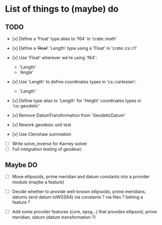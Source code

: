 # List of things to (maybe) do

## TODO

- [v] Define a 'Float' type alias to 'f64' in 'crate::math'
- [v] Define a ~~'Real'~~ 'Length' type using a 'Float' in 'crate::cs::r1'
- [v] Use 'Float' wherever we're using 'f64': 
    - 'Length'
    - 'Angle'
- [v] Use 'Length' to define coordinates types in 'cs::cartesian': 
    - 'Length'
- [v] Define type alias to 'Length' for 'Height' coordinates types in 'cs::geodetic'

- [v] Remove DatumTransformation from 'GeodeticDatum' 

- [v] Rework geodesic unit test
- [v] Use Clenshaw summation
- [ ] Write solve_inverse for Karney solver
- [ ] Full integration testing of geodesic

## Maybe DO

- [ ] Move ellipsoids, prime meridian and datum constants into a provider module (maybe a feature)
- [ ] Decide whether to provide well-known ellipsoids, prime meridians, datums (and datum toWGS84) via constants ? via files ? 
      behing a feature ? 
- [ ] Add some *provider* features (core, epsg...) that provides ellipsoid, prime meridian, datum (datum transformation ?) 


